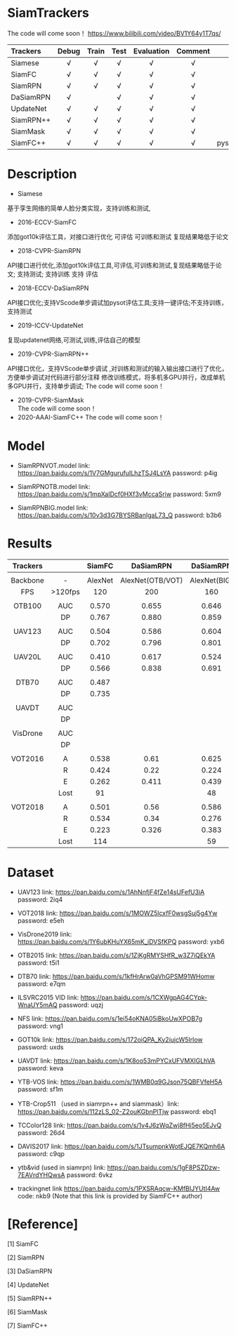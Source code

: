 # SiamTrackers

The code will come soon！  https://www.bilibili.com/video/BV1Y64y1T7qs/ 

| Trackers     |  Debug   | Train   | Test  |  Evaluation | Comment | Toolkit | GPU | Version |
| :--------- | :--------: | :------: |:------: |:------: |:------: |:------: |  :------: |  :------: | 
| Siamese     | &radic;|  &radic; | &radic;| &radic;   | &radic;|   | &radic;|- |
| SiamFC     |  &radic; |  &radic; |  &radic;| &radic;| &radic;|got10k|&radic; |unofficial|
| SiamRPN     |  &radic; |  &radic; |  &radic;| &radic;| &radic;|got10k|  &radic;|unofficial|
| DaSiamRPN     |  &radic; |       |  &radic;| &radic;| &radic;|pysot| &radic; | official|
| UpdateNet  |  &radic; |  &radic; |  &radic;| &radic;| &radic;|pysot| &radic; | unofficial|
| SiamRPN++   |  &radic; |  &radic; |  &radic;| &radic;| &radic;|pysot| &radic;|official|
| SiamMask    |  &radic; |  &radic; |  &radic;| &radic;| &radic;|pysot| &radic; |official|
| SiamFC++   |  &radic; |  &radic; |  &radic;| &radic;| &radic;|pysot&got10k| &radic; |official|

# Description

- Siamese 

基于孪生网络的简单人脸分类实现，支持训练和测试,

- 2016-ECCV-SiamFC 

添加got10k评估工具，对接口进行优化 可评估 可训练和测试 复现结果略低于论文

- 2018-CVPR-SiamRPN    

API接口进行优化,添加got10k评估工具,可评估,可训练和测试,复现结果略低于论文; 支持测试; 支持训练 支持 评估

- 2018-ECCV-DaSiamRPN  

API接口优化;支持VScode单步调试加pysot评估工具;支持一键评估;不支持训练，支持测试

- 2019-ICCV-UpdateNet   

复现updatenet网络,可测试,训练,评估自己的模型

- 2019-CVPR-SiamRPN++ 

API接口优化，支持VScode单步调试 ,对训练和测试的输入输出接口进行了优化，方便单步调试对代码进行部分注释 修改训练模式，将多机多GPU并行，改成单机多GPU并行，支持单步调试;
The code will come soon！
 

- 2019-CVPR-SiamMask    
The code will come soon！
- 2020-AAAI-SiamFC++ 
The code will come soon！


# Model

- SiamRPNVOT.model link: https://pan.baidu.com/s/1V7GMgurufuILhzTSJ4LsYA  password: p4ig   

- SiamRPNOTB.model link: https://pan.baidu.com/s/1mpXaIDcf0HXf3vMccaSriw password: 5xm9   

- SiamRPNBIG.model link: https://pan.baidu.com/s/10v3d3G7BYSRBanIgaL73_Q password: b3b6

# Results 

|   Trackers|       | SiamFC   | DaSiamRPN   |DaSiamRPN | SiamRPN++ |SiamRPN|SiamFC++ |
|:---------: |:-----:|:--------:| :------:    |:------:  |:------:   |:------: |:------:|
|           |       |           |            |         |         |       |        |
|  Backbone |   -    | AlexNet |  AlexNet(OTB/VOT)  |AlexNet(BIG)    | AlexNet(DW)    |AlexNet(UP)    |AlexNet|
|     FPS   | >120fps |   120   |   200         |  160  |   180      |   200       |   160     |
|           |       |           |            |         |         |       |        |
| OTB100    |  AUC   |  0.570    |   0.655   |  0.646   |   0.648  | 0.637  | 0.656    |
|           |  DP   |   0.767    |   0.880   |  0.859   |  0.853   |0.851   |     |
|           |     |           |            |         |         |       |        |
| UAV123    |  AUC  |   0.504    |   0.586   |  0.604   |  0.578   |0.527   |      |
|           |  DP   |    0.702   |   0.796   | 0.801    |  0.769   |0.748   |     |
|           |     |           |            |         |         |       |        |
| UAV20L    |  AUC  |  0.410     |   0.617   |   0.524  |  0.530   |0.454   |      |
|           |  DP   |   0.566    |   0.838   |  0.691   |  0.695   |0.617   |     |
|           |     |           |            |         |         |       |        |
| DTB70     |  AUC  |    0.487   |          |         |   0.588  |        |     |
|           |  DP   |    0.735   |         |         |   0.797  |        |     |
|           |     |           |            |         |         |       |        |
| UAVDT     |  AUC  |           |           |         |  0.566   |       |      |
|           | DP    |           |           |         |  0.793   |       |      |
|           |     |           |            |         |         |       |        |
| VisDrone  | AUC   |           |           |         |  0.572   |       |      |
|           |  DP   |           |           |         |   0.764  |       |      |
|           |     |           |            |         |         |       |        |
| VOT2016   |  A    |   0.538    |  0.61      |  0.625   |  0.618   |0.56    |      |
|           | R     |    0.424   |  0.22      |  0.224   |  0.238   |0.26    |      |
|           | E     |    0.262   |  0.411     |  0.439   |  0.393   | 0.344  |      |
|           |Lost   |    91      |           |  48      |  51      |       |      |
|           |     |           |            |         |         |       |        |
| VOT2018   | A     |     0.501  |   0.56     |  0.586   | 0.576    |0.49    | 0.556   |
|           |  R    |    0.534   |   0.34     |  0.276   |  0.290   |0.46    | 0.183   |
|           | E     |    0.223   |   0.326    | 0.383    |  0.352   |0.244   | 0.400   |
|           | Lost  |   114      |           |  59      |   62       |       |        |

# Dataset

- UAV123 link: https://pan.baidu.com/s/1AhNnfjF4fZe14sUFefU3iA password: 2iq4

- VOT2018 link: https://pan.baidu.com/s/1MOWZ5lcxfF0wsgSuj5g4Yw password: e5eh

- VisDrone2019 link: https://pan.baidu.com/s/1Y6ubKHuYX65mK_iDVSfKPQ password: yxb6 

- OTB2015 link: https://pan.baidu.com/s/1ZjKgRMYSHfR_w3Z7iQEkYA password: t5i1

- DTB70 link: https://pan.baidu.com/s/1kfHrArw0aVhGPSM91WHomw password: e7qm

- ILSVRC2015 VID link: https://pan.baidu.com/s/1CXWgpAG4CYpk-WnaUY5mAQ password: uqzj 

- NFS link: https://pan.baidu.com/s/1ei54oKNA05iBkoUwXPOB7g password: vng1

- GOT10k link: https://pan.baidu.com/s/172oiQPA_Ky2iujcW5Irlow password: uxds

- UAVDT link: https://pan.baidu.com/s/1K8oo53mPYCxUFVMXIGLhVA password: keva

- YTB-VOS link: https://pan.baidu.com/s/1WMB0q9GJson75QBFVfeH5A password: sf1m 

- YTB-Crop511 （used in siamrpn++ and siammask）link: https://pan.baidu.com/s/112zLS_02-Z2ouKGbnPlTjw password: ebq1

- TCColor128 link: https://pan.baidu.com/s/1v4J6zWqZwj8fHi5eo5EJvQ password: 26d4

- DAVIS2017 link: https://pan.baidu.com/s/1JTsumpnkWotEJQE7KQmh6A password: c9qp

- ytb&vid (used in siamrpn) link: https://pan.baidu.com/s/1gF8PSZDzw-7EAVrdYHQwsA password: 6vkz

- trackingnet link  https://pan.baidu.com/s/1PXSRAqcw-KMfBIJYUtI4Aw code: nkb9  (Note that this link is provided by SiamFC++ author)

# [Reference]

   [1] SiamFC 

   [2] SiamRPN

   [3] DaSiamRPN

   [4] UpdateNet

   [5] SiamRPN++

   [6] SiamMask
   
   [7] SiamFC++
